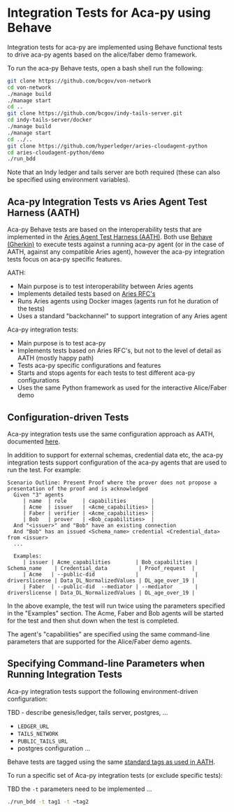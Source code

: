 # Integration Tests for Aca-py using Behave

Integration tests for aca-py are implemented using Behave functional tests to drive aca-py agents based on the alice/faber demo framework.

To run the aca-py Behave tests, open a bash shell run the following:

```bash
git clone https://github.com/bcgov/von-network
cd von-network
./manage build
./manage start
cd ..
git clone https://github.com/bcgov/indy-tails-server.git
cd indy-tails-server/docker
./manage build
./manage start
cd ../..
git clone https://github.com/hyperledger/aries-cloudagent-python
cd aries-cloudagent-python/demo
./run_bdd
```

Note that an Indy ledger and tails server are both required (these can also be specified using environment variables).

## Aca-py Integration Tests vs Aries Agent Test Harness (AATH)

Aca-py Behave tests are based on the interoperability tests that are implemented in the [Aries Agent Test Harness (AATH)](https://github.com/hyperledger/aries-agent-test-harness).  Both use [Behave (Gherkin)](https://behave.readthedocs.io/en/stable/) to execute tests against a running aca-py agent (or in the case of AATH, against any compatible Aries agent), however the aca-py integration tests focus on aca-py specific features.

AATH:

- Main purpose is to test interoperability between Aries agents
- Implements detailed tests based on [Aries RFC's](https://github.com/hyperledger/aries-rfcs)
- Runs Aries agents using Docker images (agents run fot he duration of the tests)
- Uses a standard "backchannel" to support integration of any Aries agent

Aca-py integration tests:

- Main purpose is to test aca-py
- Implements tests based on Aries RFC's, but not to the level of detail as AATH (mostly happy path)
- Tests aca-py specific configurations and features
- Starts and stops agents for each tests to test different aca-py configurations
- Uses the same Python framework as used for the interactive Alice/Faber demo

## Configuration-driven Tests

Aca-py integration tests use the same configuration approach as AATH, documented [here](https://github.com/hyperledger/aries-agent-test-harness/blob/master/CONFIGURE-CRED-TYPES.md).

In addition to support for external schemas, credential data etc, the aca-py integration tests support configuration of the aca-py agents that are used to run the test.  For example:

```
Scenario Outline: Present Proof where the prover does not propose a presentation of the proof and is acknowledged
  Given "3" agents
     | name  | role     | capabilities        |
     | Acme  | issuer   | <Acme_capabilities> |
     | Faber | verifier | <Acme_capabilities> |
     | Bob   | prover   | <Bob_capabilities>  |
  And "<issuer>" and "Bob" have an existing connection
  And "Bob" has an issued <Schema_name> credential <Credential_data> from <issuer>
  ...

  Examples:
     | issuer | Acme_capabilities        | Bob_capabilities | Schema_name    | Credential_data          | Proof_request  |
     | Acme   | --public-did             |                  | driverslicense | Data_DL_NormalizedValues | DL_age_over_19 |
     | Faber  | --public-did  --mediator | --mediator       | driverslicense | Data_DL_NormalizedValues | DL_age_over_19 |
```

In the above example, the test will run twice using the parameters specified in the "Examples" section.  The Acme, Faber and Bob agents will be started for the test and then shut down when the test is completed.

The agent's "capabilities" are specified using the same command-line parameters that are supported for the Alice/Faber demo agents.

## Specifying Command-line Parameters when Running Integration Tests

Aca-py integration tests support the following environment-driven configuration:

TBD - describe genesis/ledger, tails server, postgres, ...

- `LEDGER_URL`
- `TAILS_NETWORK`
- `PUBLIC_TAILS_URL`
- postgres configuration ...

Behave tests are tagged using the same [standard tags as used in AATH](https://github.com/hyperledger/aries-agent-test-harness#test-tags).

To run a specific set of Aca-py integration tests (or exclude specific tests):

TBD the `-t` parameters need to be implemented ...

```bash
./run_bdd -t tag1 -t ~tag2
```


